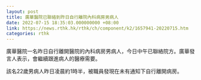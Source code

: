 ```yaml
---
layout: post
title: 廣華醫院已聯絡到昨日自行離院內科病房男病人
date: 2022-07-15 18:35:03.000000000 +08:00
link: https://news.rthk.hk/rthk/ch/component/k2/1657941-20220715.htm
categories: rthk
---
```


廣華醫院一名昨日自行離開醫院的內科病房男病人，今日中午已聯絡院方。廣華發言人表示，會繼續跟進病人的醫療需要。

該名22歲男病人昨日凌晨約1時半，被職員發現在未有通知下自行離開病房。
